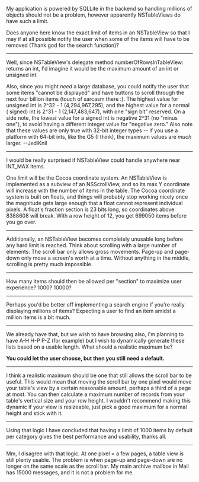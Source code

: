 My application is powered by SQLLite in the backend so handling millions of objects should not be a problem, however apparently NSTableViews do have such a limit.

Does anyone here know the exact limit of items in an NSTableView so that I may if at all possible notify the user when some of the items will have to be removed (Thank god for the search function)?

----

Well, since NSTableView's delegate method     numberOfRowsInTableView: returns an int, I'd imagine it would be the maximum amount of an int or unsigned int.

Also, since you might *need* a large database, you could notify the user that some items "cannot be displayed" and have buttons to scroll through the next four billion items (touch of sarcasm there :). The highest value for     unsigned int is 2^32 - 1 (4,294,967,295), and the highest value for a normal (    signed)     int is 2^31 - 1 (2,147,483,647), with one "sign bit" reserved. On a side note, the *lowest* value for a     signed int is negative 2^31 (no "minus one"), to avoid having a different integer value for "negative zero." Also note that these values are only true with 32-bit integer types -- if you use a platform with 64-bit     ints, like the G5 (I think), the maximum values are *much* larger. --JediKnil

----

I would be really surprised if NSTableView could handle anywhere near INT_MAX items.

One limit will be the Cocoa coordinate system. An NSTableView is implemented as a subview of an NSScrollView, and so its max Y coordinate will increase with the number of items in the table. The Cocoa coordinate system is built on floats, and things will probably stop working nicely once the magnitude gets large enough that a float cannot represent individual pixels. A float's fraction section is 23 bits long, so coordinates above 8388608 will break. With a row height of 12, you get 699050 items before you go over.

----

Additionally, an NSTableView becomes completely unusable long before any hard limit is reached.  Think about scrolling with a large number of elements:  The scroll bar only allows gross movements.  Page-up and page-down only move a screen's worth at a time.  Without anything in the middle, scrolling is pretty much impossible.

----

How many items should then be allowed per "section" to maximize user experience? 1000? 10000?

----

Perhaps you'd be better off implementing a search engine if you're really displaying millions of items? Expecting a user to find an item amidst a million items is a bit much.

----

We already have that, but we wish to have browsing also, i'm planning to have A-H H-P P-Z (for example) but I wish to dynamically generate these lists based on a usable length. What should a realistic maximum be?

**You could let the user choose, but then you still need a default.**

----

I think a realistic maximum should be one that still allows the scroll bar to be useful. This would mean that moving the scroll bar by one pixel would move your table's view by a certain reasonable amount, perhaps a third of a page at most. You can then calculate a maximum number of records from your table's vertical size and your row height. I wouldn't recommend making this dynamic if your view is resizeable, just pick a good maximum for a normal height and stick with it.

----

Using that logic I have concluded that having a limit of 1000 items by default per category gives the best performance and usability, thanks all.

----

Mm, I disagree with that logic.  At one pixel = a few pages, a table view is still plenty usable.  The problem is when page-up and page-down are no longer on the same scale as the scroll bar.  My main archive mailbox in Mail has 15000 messages, and it is not a problem for me.
